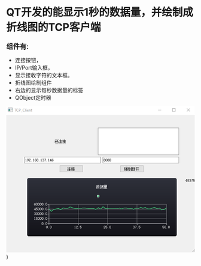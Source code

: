 # QT开发的能显示1秒的数据量，并绘制成折线图的TCP客户端
__<font size="4">组件有:</font>__
+ 连接按钮，
+ IP/Port输入框，
+ 显示接收字符的文本框。
+ 折线图绘制组件
+ 右边的显示每秒数据量的标签
+ QObject定时器

 ![如图](https://github.com/glasswarm/QT_Projrct/blob/master/Project/TCP_Client_Chart/photo/1.png#pic_center))